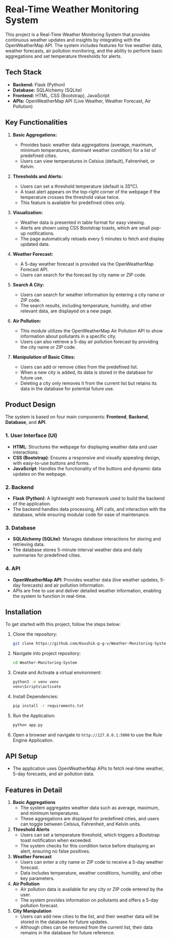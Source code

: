 # Real-Time Weather Monitoring System

This project is a Real-Time Weather Monitoring System that provides continuous weather updates and insights by integrating with the OpenWeatherMap API. The system includes features for live weather data, weather forecasts, air pollution monitoring, and the ability to perform basic aggregations and set temperature thresholds for alerts.

## Tech Stack

- **Backend:** Flask (Python)
- **Database:** SQLAlchemy (SQLite)
- **Frontend:** HTML, CSS (Bootstrap), JavaScript
- **APIs:** OpenWeatherMap API (Live Weather, Weather Forecast, Air Pollution)

## Key Functionalities

1. **Basic Aggregations:**
   - Provides basic weather data aggregations (average, maximum, minimum temperatures, dominant weather condition) for a list of predefined cities.
   - Users can view temperatures in Celsius (default), Fahrenheit, or Kelvin.

2. **Thresholds and Alerts:**
   - Users can set a threshold temperature (default is 35°C).
   - A toast alert appears on the top-right corner of the webpage if the temperature crosses the threshold value twice.
   - This feature is available for predefined cities only.

3. **Visualization:**
   - Weather data is presented in table format for easy viewing.
   - Alerts are shown using CSS Bootstrap toasts, which are small pop-up notifications.
   - The page automatically reloads every 5 minutes to fetch and display updated data.

4. **Weather Forecast:**
   - A 5-day weather forecast is provided via the OpenWeatherMap Forecast API.
   - Users can search for the forecast by city name or ZIP code.

5. **Search A City:**
   - Users can search for weather information by entering a city name or ZIP code.
   - The search results, including temperature, humidity, and other relevant data, are displayed on a new page.

6. **Air Pollution:**
   - This module utilizes the OpenWeatherMap Air Pollution API to show information about pollutants in a specific city.
   - Users can also retrieve a 5-day air pollution forecast by providing the city name or ZIP code.

7. **Manipulation of Basic Cities:**
   - Users can add or remove cities from the predefined list.
   - When a new city is added, its data is stored in the database for future use.
   - Deleting a city only removes it from the current list but retains its data in the database for potential future use.

## Product Design

The system is based on four main components: **Frontend**, **Backend**, **Database**, and **API**.

### 1. User Interface (UI)
- **HTML**: Structures the webpage for displaying weather data and user interactions.
- **CSS (Bootstrap)**: Ensures a responsive and visually appealing design, with easy-to-use buttons and forms.
- **JavaScript**: Handles the functionality of the buttons and dynamic data updates on the webpage.

### 2. Backend
- **Flask (Python)**: A lightweight web framework used to build the backend of the application.
- The backend handles data processing, API calls, and interaction with the database, while ensuring modular code for ease of maintenance.

### 3. Database
- **SQLAlchemy (SQLite)**: Manages database interactions for storing and retrieving data.
- The database stores 5-minute interval weather data and daily summaries for predefined cities.
  
### 4. API
- **OpenWeatherMap API**: Provides weather data (live weather updates, 5-day forecasts) and air pollution information.
- APIs are free to use and deliver detailed weather information, enabling the system to function in real-time.

## Installation

To get started with this project, follow the steps below:

1. Clone the repository:
   ```bash
   git clone https://github.com/Koushik-p-g-v/Weather-Monitoring-System.git
2. Navigate into project repository:
   ```bash
   cd Weather-Monitoring-System
3. Create and Activate a virtual environment:
   ```bash
   python3 -m venv venv
   venv\Scripts\activate
4. Install Dependencies:
   ```bash
   pip install -r requirements.txt
5. Run the Application:
   ```bash
   python app.py
6. Open a browser and navigate to `http://127.0.0.1:5000` to use the Rule Engine Application.

## API Setup
- The application uses OpenWeatherMap APIs to fetch real-time weather, 5-day forecasts, and air pollution data.

## Features in Detail

1. **Basic Aggregations** 
   - The system aggregates weather data such as average, maximum, and minimum temperatures.
   - These aggregations are displayed for predefined cities, and users can toggle between Celsius, Fahrenheit, and Kelvin units.
2. **Threshold Alerts** 
   - Users can set a temperature threshold, which triggers a Bootstrap toast notification when exceeded.
   - The system checks for this condition twice before displaying an alert, ensuring no false positives.
3. **Weather Forecast** 
   - Users can enter a city name or ZIP code to receive a 5-day weather forecast.
   - Data includes temperature, weather conditions, humidity, and other key parameters.
4. **Air Pollution** 
   - Air pollution data is available for any city or ZIP code entered by the user.
   - The system provides information on pollutants and offers a 5-day pollution forecast.
5. **City Manipulation**
   - Users can add new cities to the list, and their weather data will be stored in the database for future updates.
   - Although cities can be removed from the current list, their data remains in the database for future reference.
